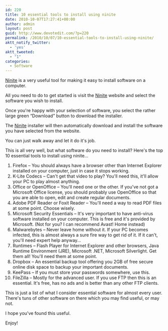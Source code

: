 ```yaml
---
id: 220
title: 10 essential tools to install using ninite
date: 2010-10-07T17:27:41+00:00
author: admin
layout: post
guid: http://www.devotedit.com/?p=220
permalink: /2010/10/07/10-essential-tools-to-install-using-ninite/
aktt_notify_twitter:
  - 'yes'
aktt_tweeted:
  - "1"
categories:
  - Software
---
```

[Ninite](http://ninite.com/) is a very useful tool for making it easy to install software on a computer.

All you need to do to get started is visit the [Ninite](http://ninite.com/) website and select the software you wish to install.

Once you're happy with your selection of software, you select the rather large green &#8220;Download&#8221; button to download the installer.

The [Ninite](http://ninite.com/) installer will then automatically download and install the software you have selected from the website.

You can just walk away and let it do it's job.

<!--more-->This is all very well, but what software do you need to install? Here's the top 10 essential tools to install using ninite&#8230;

  1. Firefox &#8211; You should always have a browser other than Internet Explorer installed on your computer, just in case it stops working.
  2. K-Lite Codecs &#8211; Can't get that video to play? You'll need this, it'll allow your PC to play almost anything.
  3. Office or OpenOffice &#8211; You'll need one or the other. If you've not got a Microsoft Office license, you should probably use OpenOffice so that you are able to open, edit and create regular documents.
  4. Adobe PDF Reader or Foxit Reader &#8211; You'll need a way to read PDF files at some point. Choose wisely.
  5. Microsoft Security Essentials &#8211; It's very important to have anti-virus software installed on your computer. This is free and it's provided by Microsoft. (Not for you? I can recommend Avast! Home instead)
  6. Malwarebytes &#8211; Never leave home without it. If your PC becomes infected, this is almost always a sure fire way to get rid of it. If it can't, you'll need expert help anyway&#8230;
  7. Runtimes &#8211; Flash Player for Internet Explorer and other browsers, Java Runtime Environment (JRE), Microsoft .NET, Microsoft Silverlight. Get them all! You'll need them at some point.
  8. Dropbox &#8211; An essential backup tool offering you 2GB of free secure online disk space to backup your important documents.
  9. KeePass &#8211; If you must store your passwords somewhere, use this.
 10. FileZilla &#8211; Mostly for the advanced user. If you use FTP then this is an essential. It's free, has no ads and is better than any other FTP clients.

This is just a list of what I consider essential software for almost every user. There's tuns of other software on there which you may find useful, or may not.

I hope you've found this useful.

Enjoy!
